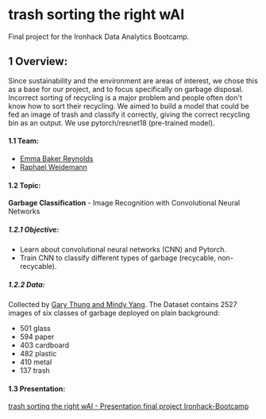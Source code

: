 # trash sorting the right wAI
Final project for the Ironhack Data Analytics Bootcamp.

## 1 Overview:

Since sustainability and the environment are areas of interest, we chose this as a base for our project, and to focus specifically on garbage disposal. Incorrect sorting of recycling is a major problem and people often don't know how to sort their recycling. We aimed to build a model that could be fed an image of trash and classify it correctly, giving the correct recycling bin as an output. We use pytorch/resnet18 (pre-trained model).

#### 1.1 Team:
- [Emma Baker Reynolds](https://github.com/emma23579)
- [Raphael Weidemann](https://github.com/ElRapa)

#### 1.2 Topic:
**Garbage Classification** - Image Recognition with Convolutional Neural Networks

##### 1.2.1 Objective:
- Learn about convolutional neural networks (CNN) and Pytorch.
- Train CNN to classify different types of garbage (recycable, non-recycable).

##### 1.2.2 Data:
Collected by [Gary Thung and Mindy Yang](https://github.com/garythung/trashnet/blob/master/data/dataset-resized.zip
).
The Dataset contains 2527 images of six classes of garbage deployed on plain background:
 - 501 glass
 - 594 paper
 - 403 cardboard
 - 482 plastic
 - 410 metal
 - 137 trash

#### 1.3 Presentation:
[trash sorting the right wAI - Presentation final project Ironhack-Bootcamp](https://www.canva.com/design/DAEynb5wJQ0/opIKLpBEV_C9Qx44GJ1daA/view?utm_content=DAEynb5wJQ0&utm_campaign=designshare&utm_medium=link&utm_source=publishpresent)

